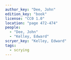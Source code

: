 ```yaml
---
author_key: "Dee, John"
edition_key: "book"
license: "CC0 1.0"
location: "page 472-474"
people:
  - "Dee, John"
  - "Kelley, Edward"
scryer_key: "Kelley, Edward"
tags:
  - scrying
---
```

